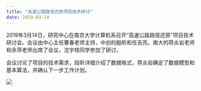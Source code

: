 ```yaml
---
title: "高速公路路径还原项目技术研讨"
date: 2019-03-14 
---
```



2019年3月14日，研究中心在南京大学计算机系召开“高速公路路径还原”项目技术研讨会。会议由中心主任曹春老师主持，中创的殷昕和任吉亮，南大的蒋炎岩老师和余萍老师出席了会议，沈宇桔同学参加了研讨。

会议讨论了项目的技术需求，段昕详细介绍了数据格式，蒋炎岩确定了数据模型和基本算法，并确认下一步工作计划。


![](http://qiniu-njuics.nemoworks.info/highway-1.jpg) 


